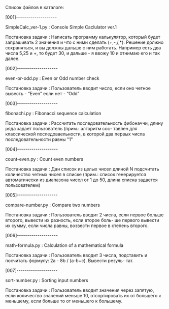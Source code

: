 Список файлов в каталоге:

[001]--------------------

SimpleCalc_ver-1.py		: Console Simple Caclulator ver.1

Постановка задачи		: Написать программу калькулятор, который будет запрашивать 2 значения и что с ними сделать
						  (+,-,/,*). Решение должно сохраняться, и вы должны дальше с ним работать. Например есть два
						  числа 5,25 и +, то будет 30, и дальше - я ввожу 10 и отнимаю его и так далее.

[002]--------------------

even-or-odd.py			: Even or Odd number check

Постановка задачи		: Пользователь вводит число, если оно четное вывесть - “Even” если нет - “Odd”

[003]--------------------

fibonachi.py			: Fibonacci sequence calculation

Постановка задачи		: Рассчитать последовательность фибоначчи, длину ряда задает пользователь (прим.: алгоритм сос-
						  тавлен для классической последоваельности, в которой два первых числа последовательности равны "1"

[004]--------------------

count-even.py			: Count even numbers

Постановка задачи		: Дан список из целых чисел длиной N подсчитать количество четных чисел в списке (прим.: список
					  	  генерируется автоматически из диапазона чисел от 1 до 50, длина списка задается пользователем)

[005]--------------------

compare-number.py		: Compare two numbers

Постановка задачи		: Пользователь вводит 2 числа, если первое больше второго, вывести их разность, если второе боль-
						  ше первого вывести их сумму, если числа равны, возвести первое в степень второго.

[006]--------------------

math-formula.py 		: Calculation of a mathematical formula

Постановка задачи   	: Пользователь вводит 3 числа, подставить и посчитать формулу: 2a - 8b / (a-b+c). Вывести резуль-
						  тат.

[007]--------------------

sort-number.py			: Sorting input numbers

Постановка задачи   	: Пользователь вводит значения через запятую, если количество значений меньше 10, отсортировать
						  их от большего к меньшему, если больше то от меньшего к большему.